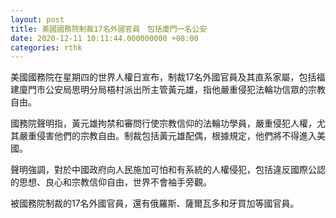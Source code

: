 ```yaml
---
layout: post
title: 美國國務院制裁17名外國官員　包括廈門一名公安
date: 2020-12-11 10:11:44.000000000 +08:00
categories: rthk
---
```


美國國務院在星期四的世界人權日宣布，制裁17名外國官員及其直系家屬，包括福建廈門市公安局思明分局梧村派出所主管黃元雄，指他嚴重侵犯法輪功信眾的宗教自由。

國務院聲明指，黃元雄拘禁和審問行使宗教信仰的法輪功學員，嚴重侵犯人權，尤其嚴重侵害他們的宗教自由。制裁包括黃元雄配偶，根據規定，他們將不得進入美國。

聲明強調，對於中國政府向人民施加可怕和有系統的人權侵犯，包括違反國際公認的思想、良心和宗教信仰自由，世界不會袖手旁觀。

被國務院制裁的17名外國官員，還有俄羅斯、薩爾瓦多和牙買加等國官員。
